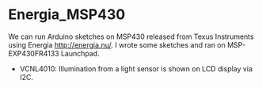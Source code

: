 # Energia_MSP430

We can run Arduino sketches on MSP430 released from Texus Instruments using Energia http://energia.nu/. I wrote some sketches and ran on MSP-EXP430FR4133 Launchpad.

- VCNL4010: Illumination from a light sensor is shown on LCD display via I2C.
